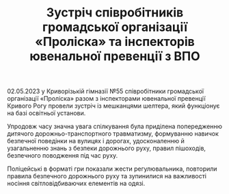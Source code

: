 ﻿---
title: Зустріч співробітників громадської організації «Проліска» та інспекторів ювенальної превенції з ВПО
---

02.05.2023 у Криворізькій гімназії №55 співробітники громадської організації «Проліска» разом з інспекторами ювенальної превенції Кривого Рогу провели зустріч із мешканцями шелтера, який функціонує на базі освітньої установи.

Упродовж часу значна увага спілкування була приділена попередженню дитячого дорожньо-транспортного травматизму, формуванню навичок безпечної поведінки на вулицях і дорогах, удосконаленню й узагальненню знань з безпеки дорожнього руху, правил пішоходів, безпечного поводження під час руху.

Поліцейські в форматі гри показали жести регулювальника, повторили правила безпечного дорожнього руху та зупинилися на важливості носіння світловідбиваючих елементів на одязі.

<slideshow />
